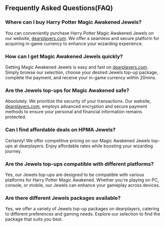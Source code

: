 ## Frequently Asked Questions(FAQ)

### Where can I buy Harry Potter Magic Awakened Jewels?

You can conveniently purchase Harry Potter Magic Awakened Jewels on our website, [dearplayers.com](https://www.dearplayers.com/{{channel}}/products/harry-potter-magic-awakened "Buy Harry Potter: Magic Awakened Jewels"). We offer a seamless and secure platform for acquiring in-game currency to enhance your wizarding experience.

### How can I get Magic Awakened Jewels quickly?

Getting Magic Awakened Jewels is easy and fast on [dearplayers.com](https://www.dearplayers.com/{{channel}}/products/harry-potter-magic-awakened "HPawaken top up"). Simply browse our selection, choose your desired Jewels top-up package, complete the payment, and receive your in-game currency within 20mins.

### Are the Jewels top-ups for Magic Awakened safe?

Absolutely. We prioritize the security of your transactions. Our website, [dearplayers.com](https://www.dearplayers.com/{{channel}}/products/harry-potter-magic-awakened), employs advanced encryption and secure payment methods to ensure your personal and financial information remains protected.

### Can I find affordable deals on HPMA Jewels?

Certainly! We offer competitive pricing on our Magic Awakened Jewels top-ups at dearplayers. Enjoy affordable rates while boosting your wizarding journey.

### Are the Jewels top-ups compatible with different platforms?

Yes, our Jewels top-ups are designed to be compatible with various platforms for Harry Potter Magic Awakened. Whether you're playing on PC, console, or mobile, our Jewels can enhance your gameplay across devices.

### Are there different Jewels packages available?

Yes, we offer a variety of Jewels top-up packages on dearplayers, catering to different preferences and gaming needs. Explore our selection to find the package that suits you best.
